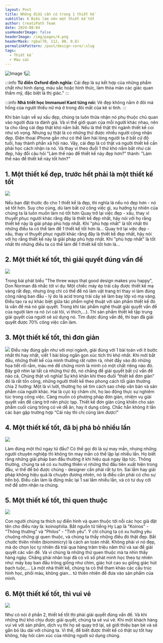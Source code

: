 ```yaml
---
layout: Post
title: Những điều cần có trong 1 thiết kế
subtitle: 6 Điều làm nên một thiết kế tốt
author: CreatiPath Team
date: 2024-08-04
useHeaderImage: false
headerImage: /img/pages/4.png
headerMask: rgba(70, 112, 80, 0.8)
permalinkPattern: /post/design-core/:slug
tags:
  - Thiết kế
  - Màu sắc
---
```


<img src="https://count-viewer.vercel.app//api/blog/view?url=https://creatipath.github.io/post/design-core/essential-elements-of-design" alt="Image 1" style="float: left">



![](../../.vuepress/public/img/in-post/section3/1.png)

:::info <b>Từ điển Oxford định nghĩa:</b>
Cái đẹp là sự kết hợp của những phẩm chất như hình dạng, màu sắc hoặc hình thức, làm thỏa mãn các giác quan thẩm mỹ, đặc biệt là thị giác."
:::

:::info <b>Nhà triết học Immanuel Kant từng nói:</b>
Vẻ đẹp không nằm ở đôi má hồng của người thiếu nữ mà ở trong đôi mắt của kẻ si tình.
:::

Khi bàn luận về sự xấu đẹp, chúng ta luôn thừa nhận nó phụ thuộc chủ quan vào người đưa ra đánh giá. Và vì thế giới quan của mỗi người khác nhau, nên ta cho rằng cái đẹp thật khó nắm bắt. Nếu là thế thật thì ngành thiết kế coi như vô vọng.
Nhưng sự thật là có những thứ được nhiều người công nhận đẹp. Điện thoại iPhone gần như có thể làm hài lòng người ta ở bất cứ độ tuổi, hay thành phần xã hội nào.
Vậy, cái đẹp là có thật và người thiết kế cần phải học cách nhận ra nó. Và thay vì theo đuổi 1 thứ khó nắm bắt như cái đẹp, hãy đổi câu hỏi "Làm thế nào để thiết kế này đẹp hơn?" thành:
"Làm thế nào để thiết kế này tốt hơn?"

## 1. Một thiết kế đẹp, trước hết phải là một thiết kế tốt
 
 
![](../../.vuepress/public/img/in-post/section3/2.png)

Nếu bạn đặt thước đo cho 1 thiết kế là đẹp, thì nghĩa là nếu nó đẹp hơn - nó sẽ tốt hơn.
Suy cho cùng, dù làm bất cứ công việc gì, xu hướng tự nhiên của chúng ta là luôn muốn làm nó tốt hơn
Quay trở lại việc đẹp - xấu, thay vì thuyết phục người khác rằng đây là thiết kế đẹp nhất, hãy nói với họ rằng thiết kế này là giải pháp phù hợp nhất.
Khi "phù hợp nhất" là tốt nhất thì những điều ta có thể làm để 1 thiết kế tốt hơn là...
Quay trở lại việc đẹp - xấu, thay vì thuyết phục người khác rằng đây là thiết kế đẹp nhất, hãy nói với họ rằng thiết kế này là giải pháp phù hợp nhất.
Khi "phù hợp nhất" là tốt nhất thì những điều ta có thể làm để 1 thiết kế tốt hơn là...

## 2. Một thiết kế tốt, thì giải quyết đúng vấn đề
 
 
![](../../.vuepress/public/img/in-post/section3/3.png)

Trong bài phát biểu "The three ways that good design makes you happy", Don Norman đã nhắc tới ví dụ:
Một chiếc máy ép trái cây được thiết kế mạ vàng rất đẹp, nhưng ông chỉ có thể để nó làm vật trang trí thay vì làm đúng công năng ban đầu - lý do là acid trong trái cây sẽ làm bay lớp vỏ mạ vàng.
Điều tạo ra sự khác biệt giữa tác phẩm nghệ thuật với sản phẩm thiết kế đó là vấn đề mà nó giải quyết.
Trong khi tác phẩm nghệ thuật giải quyết vấn đề của người làm ra nó (vì cái tôi, vì thích,...).
Thì sản phẩm thiết kế tập trung giải quyết của người sẽ sử dụng nó.
Tìm được đúng vấn đề, thì bạn đã giải quyết được 70% công việc cần làm.

## 3. Một thiết kế tốt, thì đơn giản 
 
![](../../.vuepress/public/img/in-post/section3/4.png)
Điều này đúng gần như với mọi ngành, giải đúng với 1 bài toán với ít bước nhất thì hay nhất, viết 1 bài blog ngắn gọn xúc tích thì khó nhất.
Khi mới bắt đầu, những thiết kế của mình thường rất rườm rà, nhét đầy vào đó những họa tiết rối rắm, màu mè để chứng minh là mình có một chất riêng nào đó. Bây giờ nhìn lại tất cả những thứ đó, nó chẳng để giải quyết bất cứ vấn đề nào cả.
Chúng thật vô nghĩa!
Sự khó khăn khi theo đuổi “thiết kế đơn giản” đó là rất tốn công, những người thiết kế theo phong cách tối giản thường chia 2 hướng:
Một là vì lười, thường họ sẽ tìm cách sao chép văn bản và sản phẩm của người khác.
Hai là cực kỳ chăm chỉ, họ lao động thực sự nghiêm túc trong công việc. Càng muốn có phương pháp đơn giản, nhiệm vụ giải quyết vấn đề càng trở nên phức tạp.
Thiết kế đơn giản cũng khiến cho sản phẩm cuối cùng trông có vẻ dễ ăn, hay ít dụng công. Chắc hẳn không ít lần các bạn gặp trường hợp “Cái này thì chị cũng làm được!"

## 4. Một thiết kế tốt, đã bị phá bỏ nhiều lần
 
![](../../.vuepress/public/img/in-post/section3/5.png)

Làm đúng một thứ ngay từ đầu? Có thể gọi đó là sự may mắn, nhưng những người chuyên nghiệp thì không tin may mắn có thể lặp lại nhiều lần. Họ biết rằng những giải pháp ban đầu thường ít khi hiệu quả ngay lập tức.
Thông thường, chúng ta sẽ có xu hướng thiên vị những thứ đầu tiên xuất hiện trong đầu, vì thế để bỏ được chúng - designer cần phải rất tự tin.
Sai lầm hay giải pháp không hiệu quả là chuyện đương nhiên, nó là điều cần phải có cho sự tiến bộ. Điều cần làm là đừng mắc lại 1 sai lầm nhiều lần, và có tư duy cởi mở để sớm nhận ra chúng.

## 5. Một thiết kế tốt, thì quen thuộc

 
![](../../.vuepress/public/img/in-post/section3/6.png)

Con người chúng ta thích sự điển hình và quen thuộc tới nỗi các học giả đặt tên cho điều này là: koinophilia. Bắt nguồn từ tiếng Hy Lạp là "Koinos" - "Thông thường” và "Philos" - "Tình yêu".
Ý chỉ chúng ta có xu hướng yêu chuộng những gì quen thuộc, và chúng ta thấy những điều đó thật đẹp.
Bắt chước thiên nhiên (biomimicry) là cách an toàn nhất. Không phải vì nó đẹp, mà do chọn lọc tự nhiên đã trải qua hàng trăm triệu năm thử và sai để giải quyết các vấn đề. Và vì chúng là những thứ quen thuộc mà ta nhìn thấy hàng ngày.
Chẳng phải nhân loại đã có vô số phát minh học theo tự nhiên như: máy bay ban đầu trông giống như chim, giác hút cao su giống giác hút bạch tuộc,... Là một nhà thiết kế, chúng ta có thể tham khảo các cấu trúc hình học, phối màu, không gian... từ thiên nhiên để đưa vào sản phẩm của mình.

## 6. Một thiết kế tốt, thì vui vẻ
 
![](../../.vuepress/public/img/in-post/section3/7.png)

Như có nói ở phần 2, thiết kế tốt thì phải giải quyết đúng vấn đề. Và khi những thứ khó chịu được giải quyết, chúng ta sẽ vui vẻ.
Khi một khách hàng vui vẻ với sản phẩm, dịch vụ thì họ sẽ quay trở lại, sẽ giới thiệu bạn bè và sẽ gắn bó lâu dài với chúng ta.
Vì thế, để biết được thiết kế có thật sự tốt hay không, hãy hỏi cảm xúc của những người sử dụng chúng.

